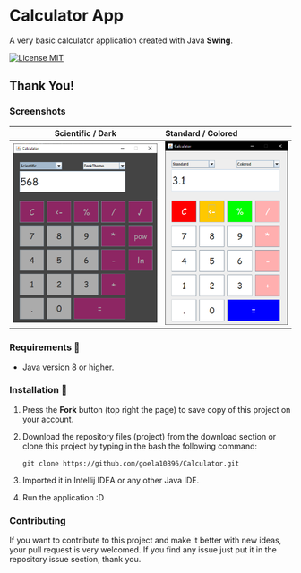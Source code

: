 # Calculator App
A very basic calculator application created with Java **Swing**. 

[![License MIT](https://img.shields.io/badge/license-MIT-blue.svg)](LICENSE)

## Thank You!

### Screenshots
Scientific / Dark |  Standard / Colored
:------------------:|:-------------------
![Calculator - screenshot](screenshots/dark.PNG) | ![Calculator - screenshot](screenshots/colored.PNG)

### Requirements 🔧
* Java version 8 or higher.

### Installation 🔌
1. Press the **Fork** button (top right the page) to save copy of this project on your account.

2. Download the repository files (project) from the download section or clone this project by typing in the bash the following command:

       git clone https://github.com/goela10896/Calculator.git
3. Imported it in Intellij IDEA or any other Java IDE.
4. Run the application :D

### Contributing
If you want to contribute to this project and make it better with new ideas, your pull request is very welcomed.
If you find any issue just put it in the repository issue section, thank you.
